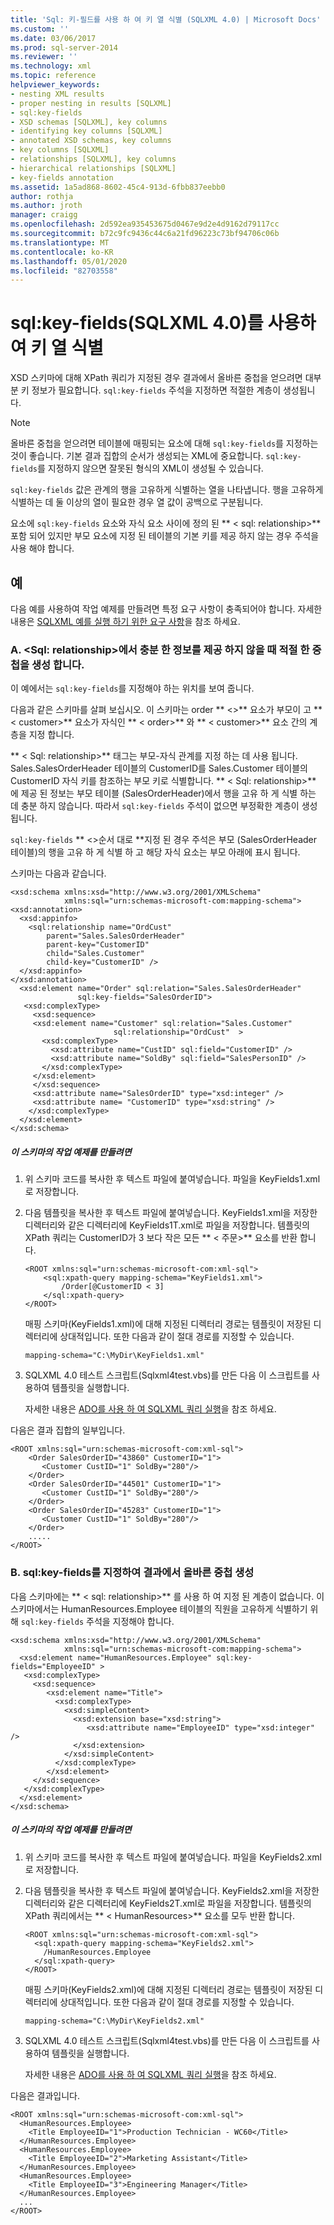 ```yaml
---
title: 'Sql: 키-필드를 사용 하 여 키 열 식별 (SQLXML 4.0) | Microsoft Docs'
ms.custom: ''
ms.date: 03/06/2017
ms.prod: sql-server-2014
ms.reviewer: ''
ms.technology: xml
ms.topic: reference
helpviewer_keywords:
- nesting XML results
- proper nesting in results [SQLXML]
- sql:key-fields
- XSD schemas [SQLXML], key columns
- identifying key columns [SQLXML]
- annotated XSD schemas, key columns
- key columns [SQLXML]
- relationships [SQLXML], key columns
- hierarchical relationships [SQLXML]
- key-fields annotation
ms.assetid: 1a5ad868-8602-45c4-913d-6fbb837eebb0
author: rothja
ms.author: jroth
manager: craigg
ms.openlocfilehash: 2d592ea935453675d0467e9d2e4d9162d79117cc
ms.sourcegitcommit: b72c9fc9436c44c6a21fd96223c73bf94706c06b
ms.translationtype: MT
ms.contentlocale: ko-KR
ms.lasthandoff: 05/01/2020
ms.locfileid: "82703558"
---
```

# <a name="identifying-key-columns-using-sqlkey-fields-sqlxml-40"></a>sql:key-fields(SQLXML 4.0)를 사용하여 키 열 식별
  XSD 스키마에 대해 XPath 쿼리가 지정된 경우 결과에서 올바른 중첩을 얻으려면 대부분 키 정보가 필요합니다. `sql:key-fields` 주석을 지정하면 적절한 계층이 생성됩니다.  
  
> [!NOTE]  
>  올바른 중첩을 얻으려면 테이블에 매핑되는 요소에 대해 `sql:key-fields`를 지정하는 것이 좋습니다. 기본 결과 집합의 순서가 생성되는 XML에 중요합니다. `sql:key-fields`를 지정하지 않으면 잘못된 형식의 XML이 생성될 수 있습니다.  
  
 `sql:key-fields` 값은 관계의 행을 고유하게 식별하는 열을 나타냅니다. 행을 고유하게 식별하는 데 둘 이상의 열이 필요한 경우 열 값이 공백으로 구분됩니다.  
  
 요소에 `sql:key-fields` 요소와 자식 요소 사이에 정의 된 ** \< sql: relationship>** 포함 되어 있지만 부모 요소에 지정 된 테이블의 기본 키를 제공 하지 않는 경우 주석을 사용 해야 합니다.  
  
## <a name="examples"></a>예  
 다음 예를 사용하여 작업 예제를 만들려면 특정 요구 사항이 충족되어야 합니다. 자세한 내용은 [SQLXML 예를 실행 하기 위한 요구 사항](../sqlxml/requirements-for-running-sqlxml-examples.md)을 참조 하세요.  
  
### <a name="a-producing-the-appropriate-nesting-when-sqlrelationship-does-not-provide-sufficient-information"></a>A. \<Sql: relationship>에서 충분 한 정보를 제공 하지 않을 때 적절 한 중첩을 생성 합니다.  
 이 예에서는 `sql:key-fields`를 지정해야 하는 위치를 보여 줍니다.  
  
 다음과 같은 스키마를 살펴 보십시오. 이 스키마는 order ** \<>** 요소가 부모이 고 ** \< customer>** 요소가 자식인 ** \< order>** 와 ** \< customer>** 요소 간의 계층을 지정 합니다.  
  
 ** \< Sql: relationship>** 태그는 부모-자식 관계를 지정 하는 데 사용 됩니다. Sales.SalesOrderHeader 테이블의 CustomerID를 Sales.Customer 테이블의 CustomerID 자식 키를 참조하는 부모 키로 식별합니다. ** \< Sql: relationship>** 에 제공 된 정보는 부모 테이블 (SalesOrderHeader)에서 행을 고유 하 게 식별 하는 데 충분 하지 않습니다. 따라서 `sql:key-fields` 주석이 없으면 부정확한 계층이 생성됩니다.  
  
 `sql:key-fields` ** \<>순서 대로 **지정 된 경우 주석은 부모 (SalesOrderHeader 테이블)의 행을 고유 하 게 식별 하 고 해당 자식 요소는 부모 아래에 표시 됩니다.  
  
 스키마는 다음과 같습니다.  
  
```  
<xsd:schema xmlns:xsd="http://www.w3.org/2001/XMLSchema"  
            xmlns:sql="urn:schemas-microsoft-com:mapping-schema">  
<xsd:annotation>  
  <xsd:appinfo>  
    <sql:relationship name="OrdCust"  
        parent="Sales.SalesOrderHeader"  
        parent-key="CustomerID"  
        child="Sales.Customer"  
        child-key="CustomerID" />  
  </xsd:appinfo>  
</xsd:annotation>  
  <xsd:element name="Order" sql:relation="Sales.SalesOrderHeader"   
               sql:key-fields="SalesOrderID">  
   <xsd:complexType>  
     <xsd:sequence>  
     <xsd:element name="Customer" sql:relation="Sales.Customer"   
                       sql:relationship="OrdCust"  >  
       <xsd:complexType>  
         <xsd:attribute name="CustID" sql:field="CustomerID" />  
         <xsd:attribute name="SoldBy" sql:field="SalesPersonID" />  
       </xsd:complexType>  
     </xsd:element>  
     </xsd:sequence>  
     <xsd:attribute name="SalesOrderID" type="xsd:integer" />  
     <xsd:attribute name= "CustomerID" type="xsd:string" />  
    </xsd:complexType>  
  </xsd:element>  
</xsd:schema>  
```  
  
##### <a name="to-create-a-working-sample-of-this-schema"></a>이 스키마의 작업 예제를 만들려면  
  
1.  위 스키마 코드를 복사한 후 텍스트 파일에 붙여넣습니다. 파일을 KeyFields1.xml로 저장합니다.  
  
2.  다음 템플릿을 복사한 후 텍스트 파일에 붙여넣습니다. KeyFields1.xml을 저장한 디렉터리와 같은 디렉터리에 KeyFields1T.xml로 파일을 저장합니다. 템플릿의 XPath 쿼리는 CustomerID가 3 보다 작은 모든 ** \< 주문>** 요소를 반환 합니다.  
  
    ```  
    <ROOT xmlns:sql="urn:schemas-microsoft-com:xml-sql">  
        <sql:xpath-query mapping-schema="KeyFields1.xml">  
            /Order[@CustomerID < 3]  
        </sql:xpath-query>  
    </ROOT>  
    ```  
  
     매핑 스키마(KeyFields1.xml)에 대해 지정된 디렉터리 경로는 템플릿이 저장된 디렉터리에 상대적입니다. 또한 다음과 같이 절대 경로를 지정할 수 있습니다.  
  
    ```  
    mapping-schema="C:\MyDir\KeyFields1.xml"  
    ```  
  
3.  SQLXML 4.0 테스트 스크립트(Sqlxml4test.vbs)를 만든 다음 이 스크립트를 사용하여 템플릿을 실행합니다.  
  
     자세한 내용은 [ADO를 사용 하 여 SQLXML 쿼리 실행](../sqlxml/using-ado-to-execute-sqlxml-4-0-queries.md)을 참조 하세요.  
  
 다음은 결과 집합의 일부입니다.  
  
```  
<ROOT xmlns:sql="urn:schemas-microsoft-com:xml-sql">  
    <Order SalesOrderID="43860" CustomerID="1">  
       <Customer CustID="1" SoldBy="280"/>  
    </Order>  
    <Order SalesOrderID="44501" CustomerID="1">  
       <Customer CustID="1" SoldBy="280"/>  
    </Order>  
    <Order SalesOrderID="45283" CustomerID="1">  
       <Customer CustID="1" SoldBy="280"/>  
    </Order>  
    .....  
</ROOT>  
```  
  
### <a name="b-specifying-sqlkey-fields-to-produce-proper-nesting-in-the-result"></a>B. sql:key-fields를 지정하여 결과에서 올바른 중첩 생성  
 다음 스키마에는 ** \< sql: relationship>** 를 사용 하 여 지정 된 계층이 없습니다. 이 스키마에서는 HumanResources.Employee 테이블의 직원을 고유하게 식별하기 위해 `sql:key-fields` 주석을 지정해야 합니다.  
  
```  
<xsd:schema xmlns:xsd="http://www.w3.org/2001/XMLSchema"  
            xmlns:sql="urn:schemas-microsoft-com:mapping-schema">  
  <xsd:element name="HumanResources.Employee" sql:key-fields="EmployeeID" >  
   <xsd:complexType>  
     <xsd:sequence>  
        <xsd:element name="Title">  
          <xsd:complexType>  
            <xsd:simpleContent>  
              <xsd:extension base="xsd:string">  
                 <xsd:attribute name="EmployeeID" type="xsd:integer" />  
              </xsd:extension>  
            </xsd:simpleContent>  
          </xsd:complexType>  
        </xsd:element>  
     </xsd:sequence>  
   </xsd:complexType>  
  </xsd:element>  
</xsd:schema>  
```  
  
##### <a name="to-create-a-working-sample-of-this-schema"></a>이 스키마의 작업 예제를 만들려면  
  
1.  위 스키마 코드를 복사한 후 텍스트 파일에 붙여넣습니다. 파일을 KeyFields2.xml로 저장합니다.  
  
2.  다음 템플릿을 복사한 후 텍스트 파일에 붙여넣습니다. KeyFields2.xml을 저장한 디렉터리와 같은 디렉터리에 KeyFields2T.xml로 파일을 저장합니다. 템플릿의 XPath 쿼리에서는 ** \< HumanResources>** 요소를 모두 반환 합니다.  
  
    ```  
    <ROOT xmlns:sql="urn:schemas-microsoft-com:xml-sql">  
      <sql:xpath-query mapping-schema="KeyFields2.xml">  
        /HumanResources.Employee  
      </sql:xpath-query>  
    </ROOT>  
    ```  
  
     매핑 스키마(KeyFields2.xml)에 대해 지정된 디렉터리 경로는 템플릿이 저장된 디렉터리에 상대적입니다. 또한 다음과 같이 절대 경로를 지정할 수 있습니다.  
  
    ```  
    mapping-schema="C:\MyDir\KeyFields2.xml"  
    ```  
  
3.  SQLXML 4.0 테스트 스크립트(Sqlxml4test.vbs)를 만든 다음 이 스크립트를 사용하여 템플릿을 실행합니다.  
  
     자세한 내용은 [ADO를 사용 하 여 SQLXML 쿼리 실행](../sqlxml/using-ado-to-execute-sqlxml-4-0-queries.md)을 참조 하세요.  
  
 다음은 결과입니다.  
  
```  
<ROOT xmlns:sql="urn:schemas-microsoft-com:xml-sql">  
  <HumanResources.Employee>  
    <Title EmployeeID="1">Production Technician - WC60</Title>   
  </HumanResources.Employee>  
  <HumanResources.Employee>  
    <Title EmployeeID="2">Marketing Assistant</Title>   
  </HumanResources.Employee>  
  <HumanResources.Employee>  
    <Title EmployeeID="3">Engineering Manager</Title>   
  </HumanResources.Employee>  
  ...  
</ROOT>  
```  
  
  
